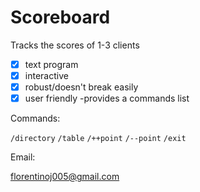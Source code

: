 # Scoreboard

Tracks the scores of 1-3 clients

- [x] text program
- [x] interactive
- [x] robust/doesn't break easily
- [x] user friendly -provides a commands list

Commands:

```/directory```
```/table```
```/++point```
```/--point```
```/exit```

Email:

<florentinoj005@gmail.com>
